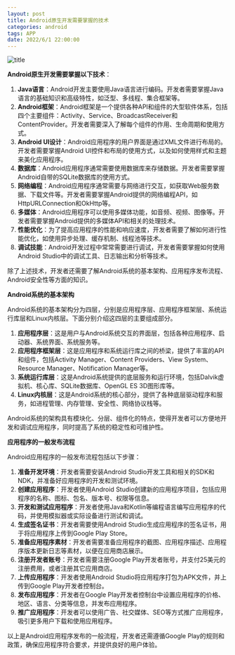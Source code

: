 ```yaml
---
layout: post
title: Android原生开发需要掌握的技术
categories: android 
tags: APP
date: 2022/6/1 22:00:00
---
```


![title](https://image.sideproject.cn/titlex/titlex_238.jpg)

**Android原生开发需要掌握以下技术**：

1. **Java语言**：Android开发主要使用Java语言进行编码。开发者需要掌握Java语言的基础知识和高级特性，如泛型、多线程、集合框架等。
2. **Android框架**：Android框架是一个提供各种API和组件的大型软件体系，包括四个主要组件：Activity、Service、BroadcastReceiver和ContentProvider。开发者需要深入了解每个组件的作用、生命周期和使用方式。
3. **Android UI设计**：Android应用程序的用户界面是通过XML文件进行布局的。开发者需要掌握Android UI控件和布局的使用方式，以及如何使用样式和主题来美化应用程序。
4. **数据库**：Android应用程序通常需要使用数据库来存储数据。开发者需要掌握Android自带的SQLite数据库的使用方式。
5. **网络编程**：Android应用程序通常需要与网络进行交互，如获取Web服务数据、下载文件等。开发者需要掌握Android提供的网络编程API，如HttpURLConnection和OkHttp等。
6. **多媒体**：Android应用程序可以使用多媒体功能，如音频、视频、图像等。开发者需要掌握Android提供的多媒体API和相关的处理技术。
7. **性能优化**：为了提高应用程序的性能和响应速度，开发者需要了解如何进行性能优化，如使用异步处理、缓存机制、线程池等技术。
8. **调试技能**：Android开发过程中常常需要进行调试，开发者需要掌握如何使用Android Studio中的调试工具、日志输出和分析等技术。

除了上述技术，开发者还需要了解Android系统的基本架构、应用程序发布流程、Android安全性等方面的知识。

**Android系统的基本架构**

Android系统的基本架构分为四层，分别是应用程序层、应用程序框架层、系统运行库层和Linux内核层。下面分别介绍这四层的主要组成部分。

1. **应用程序层**：这是用户与Android系统交互的界面层，包括各种应用程序、启动器、系统界面、系统服务等。
2. **应用程序框架层**：这是应用程序和系统运行库之间的桥梁，提供了丰富的API和组件，包括Activity Manager、Content Providers、View System、Resource Manager、Notification Manager等。
3. **系统运行库层**：这是Android系统提供的底层服务和运行环境，包括Dalvik虚拟机、核心库、SQLite数据库、OpenGL ES 3D图形库等。
4. **Linux内核层**：这是Android系统的核心部分，提供了各种底层驱动程序和服务，如进程管理、内存管理、安全性、网络协议栈等。

Android系统的架构具有模块化、分层、组件化的特点，使得开发者可以方便地开发和调试应用程序，同时提高了系统的稳定性和可维护性。

**应用程序的一般发布流程**

Android应用程序的一般发布流程包括以下步骤：

1. **准备开发环境**：开发者需要安装Android Studio开发工具和相关的SDK和NDK，并准备好应用程序的开发和测试环境。
2. **创建应用程序**：开发者使用Android Studio创建新的应用程序项目，包括应用程序的名称、图标、包名、版本号、权限等信息。
3. **开发和测试应用程序**：开发者使用Java和Kotlin等编程语言编写应用程序的代码，并使用模拟器或实际设备进行测试和调试。
4. **生成签名证书**：开发者需要使用Android Studio生成应用程序的签名证书，用于将应用程序上传到Google Play Store。
5. **准备应用程序素材**：开发者需要准备应用程序的截图、应用程序描述、应用程序版本更新日志等素材，以便在应用商店展示。
6. **注册开发者账号**：开发者需要注册Google Play开发者账号，并支付25美元的注册费用，或者注册其它应用商店。
7. **上传应用程序**：开发者使用Android Studio将应用程序打包为APK文件，并上传到Google Play开发者控制台。
8. **发布应用程序**：开发者在Google Play开发者控制台中设置应用程序的价格、地区、语言、分类等信息，并发布应用程序。
9. **推广应用程序**：开发者可以使用广告、社交媒体、SEO等方式推广应用程序，吸引更多用户下载和使用应用程序。

以上是Android应用程序发布的一般流程，开发者还需遵循Google Play的规则和政策，确保应用程序符合要求，并提供良好的用户体验。